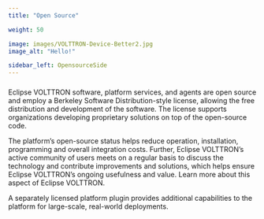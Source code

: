 ```yaml
---
title: "Open Source"

weight: 50

image: images/VOLTTRON-Device-Better2.jpg
image_alt: "Hello!"

sidebar_left: OpensourceSide
---
```

### 
Eclipse VOLTTRON software, platform services, and agents are open source and employ a Berkeley Software Distribution-style license, allowing the free distribution and development of the software. The license supports organizations developing proprietary solutions on top of the open-source code.

The platform’s open-source status helps reduce operation, installation, programming and overall integration costs. Further, Eclipse VOLTTRON’s active community of users meets on a regular basis to discuss the technology and contribute improvements and solutions, which helps ensure Eclipse VOLTTRON’s ongoing usefulness and value. Learn more about this aspect of Eclipse VOLTTRON.

A separately licensed platform plugin provides additional capabilities to the platform for large-scale, real-world deployments.
